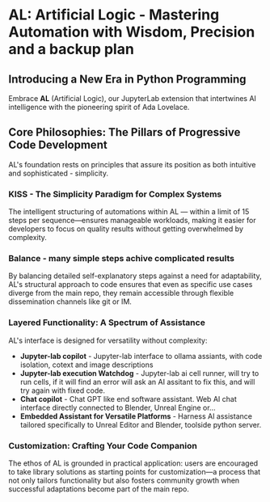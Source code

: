 # AL: Artificial Logic - Mastering Automation with Wisdom, Precision and a backup plan

## Introducing a New Era in Python Programming
Embrace **AL** (Artificial Logic), our JupyterLab extension that intertwines AI intelligence with the pioneering spirit of Ada Lovelace. 

## Core Philosophies: The Pillars of Progressive Code Development
AL's foundation rests on principles that assure its position as both intuitive and sophisticated - simplicity. 

### KISS - The Simplicity Paradigm for Complex Systems
The intelligent structuring of automations within AL — within a limit of 15 steps per sequence—ensures manageable workloads, making it easier for developers to focus on quality results without getting overwhelmed by complexity.

### Balance - many simple steps achive complicated results
By balancing detailed self-explanatory steps against a need for adaptability, AL's structural approach to code ensures that even as specific use cases diverge from the main repo, they remain accessible through flexible dissemination channels like git or IM.

### Layered Functionality: A Spectrum of Assistance
AL's interface is designed for versatility without complexity:
- **Jupyter-lab copilot** - Jupyter-lab interface to ollama assiants, with code isolation, cotext and image descriptions
- **Jupyter-lab execution Watchdog** - Jupyter-lab ai cell runner, will try to run cells, if it will find an error will ask an AI assitant to fix this, and will try again with fixed code.
- **Chat copilot** - Chat GPT like end software assistant. Web AI chat interface directly connected to Blender, Unreal Engine or...
- **Embedded Assistant for Versatile Platforms** - Harness AI assistance tailored specifically to Unreal Editor and Blender, toolside python server.

### Customization: Crafting Your Code Companion
The ethos of AL is grounded in practical application: users are encouraged to take library solutions as starting points for customization—a process that not only tailors functionality but also fosters community growth when successful adaptations become part of the main repo.
